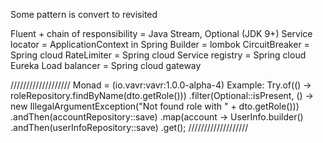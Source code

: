 Some pattern is convert to revisited

Fluent + chain of responsibility = Java Stream, Optional (JDK 9+) 
Service locator = ApplicationContext in Spring
Builder = lombok
CircuitBreaker = Spring cloud
RateLimiter = Spring cloud
Service registry = Spring cloud Eureka
Load balancer = Spring cloud gateway

///////////////////
Monad = (io.vavr:vavr:1.0.0-alpha-4)
Example:
Try.of(() -> roleRepository.findByName(dto.getRole()))
.filter(Optional::isPresent, () -> new IllegalArgumentException("Not found role with " + dto.getRole()))
.andThen(accountRepository::save)
.map(account -> UserInfo.builder()
.andThen(userInfoRepository::save)
.get();
///////////////////

